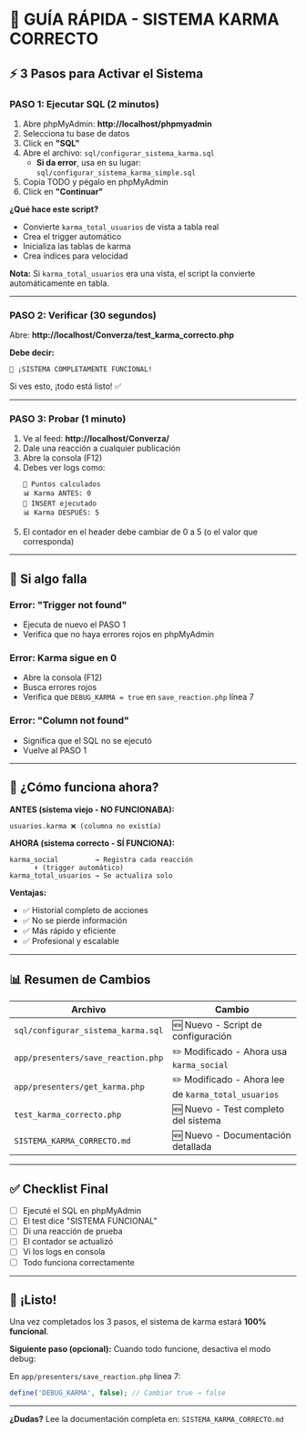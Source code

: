 # 🚀 GUÍA RÁPIDA - SISTEMA KARMA CORRECTO

## ⚡ 3 Pasos para Activar el Sistema

### PASO 1: Ejecutar SQL (2 minutos)

1. Abre phpMyAdmin: **http://localhost/phpmyadmin**
2. Selecciona tu base de datos
3. Click en **"SQL"**
4. Abre el archivo: `sql/configurar_sistema_karma.sql`
   - **Si da error**, usa en su lugar: `sql/configurar_sistema_karma_simple.sql`
5. Copia TODO y pégalo en phpMyAdmin
6. Click en **"Continuar"**

**¿Qué hace este script?**
- Convierte `karma_total_usuarios` de vista a tabla real
- Crea el trigger automático
- Inicializa las tablas de karma
- Crea índices para velocidad

**Nota:** Si `karma_total_usuarios` era una vista, el script la convierte automáticamente en tabla.

---

### PASO 2: Verificar (30 segundos)

Abre: **http://localhost/Converza/test_karma_correcto.php**

**Debe decir:**
```
🎉 ¡SISTEMA COMPLETAMENTE FUNCIONAL!
```

Si ves esto, ¡todo está listo! ✅

---

### PASO 3: Probar (1 minuto)

1. Ve al feed: **http://localhost/Converza/**
2. Dale una reacción a cualquier publicación
3. Abre la consola (F12)
4. Debes ver logs como:
   ```
   🎯 Puntos calculados
   📊 Karma ANTES: 0
   💾 INSERT ejecutado
   📊 Karma DESPUÉS: 5
   ```
5. El contador en el header debe cambiar de 0 a 5 (o el valor que corresponda)

---

## 🔧 Si algo falla

### Error: "Trigger not found"
- Ejecuta de nuevo el PASO 1
- Verifica que no haya errores rojos en phpMyAdmin

### Error: Karma sigue en 0
- Abre la consola (F12)
- Busca errores rojos
- Verifica que `DEBUG_KARMA = true` en `save_reaction.php` línea 7

### Error: "Column not found"
- Significa que el SQL no se ejecutó
- Vuelve al PASO 1

---

## 🎯 ¿Cómo funciona ahora?

**ANTES (sistema viejo - NO FUNCIONABA):**
```
usuarios.karma ❌ (columna no existía)
```

**AHORA (sistema correcto - SÍ FUNCIONA):**
```
karma_social         → Registra cada reacción
      ⬇️ (trigger automático)
karma_total_usuarios → Se actualiza solo
```

**Ventajas:**
- ✅ Historial completo de acciones
- ✅ No se pierde información
- ✅ Más rápido y eficiente
- ✅ Profesional y escalable

---

## 📊 Resumen de Cambios

| Archivo | Cambio |
|---------|--------|
| `sql/configurar_sistema_karma.sql` | 🆕 Nuevo - Script de configuración |
| `app/presenters/save_reaction.php` | ✏️ Modificado - Ahora usa `karma_social` |
| `app/presenters/get_karma.php` | ✏️ Modificado - Ahora lee de `karma_total_usuarios` |
| `test_karma_correcto.php` | 🆕 Nuevo - Test completo del sistema |
| `SISTEMA_KARMA_CORRECTO.md` | 🆕 Nuevo - Documentación detallada |

---

## ✅ Checklist Final

- [ ] Ejecuté el SQL en phpMyAdmin
- [ ] El test dice "SISTEMA FUNCIONAL"
- [ ] Di una reacción de prueba
- [ ] El contador se actualizó
- [ ] Vi los logs en consola
- [ ] Todo funciona correctamente

---

## 🎉 ¡Listo!

Una vez completados los 3 pasos, el sistema de karma estará **100% funcional**.

**Siguiente paso (opcional):**
Cuando todo funcione, desactiva el modo debug:

En `app/presenters/save_reaction.php` línea 7:
```php
define('DEBUG_KARMA', false); // Cambiar true → false
```

---

**¿Dudas?** Lee la documentación completa en: `SISTEMA_KARMA_CORRECTO.md`
